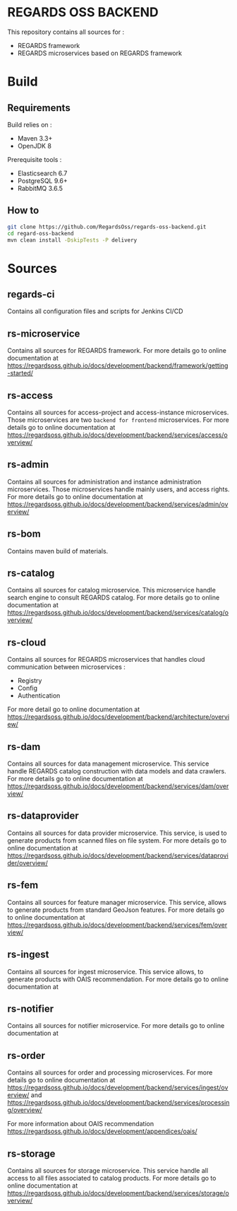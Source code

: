 # REGARDS OSS BACKEND

This repository contains all sources for :
 - REGARDS framework
 - REGARDS microservices based on REGARDS framework

# Build

## Requirements

Build relies on :
* Maven 3.3+
* OpenJDK 8

Prerequisite tools :
* Elasticsearch 6.7
* PostgreSQL 9.6+
* RabbitMQ 3.6.5

## How to

```bash
git clone https://github.com/RegardsOss/regards-oss-backend.git
cd regard-oss-backend
mvn clean install -DskipTests -P delivery 
```

# Sources

## regards-ci

 Contains all configuration files and scripts for Jenkins CI/CD

## rs-microservice
 
Contains all sources for REGARDS framework.
For more details go to online documentation at https://regardsoss.github.io/docs/development/backend/framework/getting-started/

## rs-access

Contains all sources for access-project and access-instance microservices.
Those microservices are two `backend for frontend` microservices.
For more details go to online documentation at https://regardsoss.github.io/docs/development/backend/services/access/overview/

## rs-admin

Contains all sources for administration and instance administration microservices.
Those microservices handle mainly users, and access rights.
For more details go to online documentation at https://regardsoss.github.io/docs/development/backend/services/admin/overview/

## rs-bom

Contains maven build of materials.

## rs-catalog

Contains all sources for catalog microservice. This microservice handle search engine to consult REGARDS catalog.
For more details go to online documentation at https://regardsoss.github.io/docs/development/backend/services/catalog/overview/


## rs-cloud

Contains all sources for REGARDS microservices that handles cloud communication between microservices :
 - Registry
 - Config
 - Authentication

For more detail go to online documentation at https://regardsoss.github.io/docs/development/backend/architecture/overview/


## rs-dam

Contains all sources for data management microservice. This service handle REGARDS catalog construction with data models and
data crawlers.
For more details go to online documentation at https://regardsoss.github.io/docs/development/backend/services/dam/overview/

## rs-dataprovider

Contains all sources for data provider microservice. This service, is used to generate products from scanned files on file system.
For more details go to online documentation at https://regardsoss.github.io/docs/development/backend/services/dataprovider/overview/   

## rs-fem

Contains all sources for feature manager microservice. This service, allows to generate products from standard GeoJson features.
For more details go to online documentation at https://regardsoss.github.io/docs/development/backend/services/fem/overview/

## rs-ingest

Contains all sources for ingest microservice. This service allows, to generate products with OAIS recommendation.
For more details go to online documentation at

## rs-notifier

Contains all sources for notifier microservice.
For more details go to online documentation at

## rs-order

Contains all sources for order and processing microservices.
For more details go to online documentation at https://regardsoss.github.io/docs/development/backend/services/ingest/overview/ and https://regardsoss.github.io/docs/development/backend/services/processing/overview/ 

For more information about OAIS recommendation https://regardsoss.github.io/docs/development/appendices/oais/

## rs-storage

Contains all sources for storage microservice. This service handle all access to all files associated to catalog products.
For more details go to online documentation at https://regardsoss.github.io/docs/development/backend/services/storage/overview/


